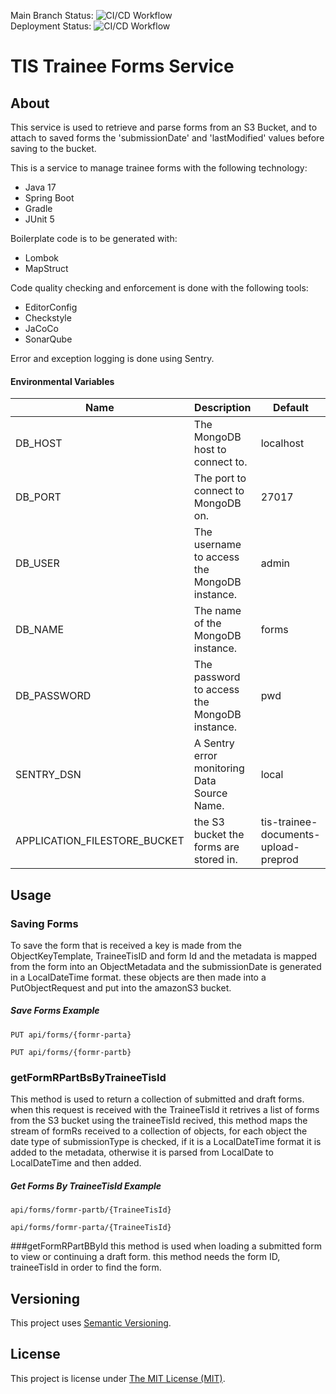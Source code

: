 Main Branch Status: ![CI/CD Workflow](https://github.com/Health-Education-England/tis-trainee-forms/workflows/CI/CD%20Workflow/badge.svg?branch=main)  
Deployment Status: ![CI/CD Workflow](https://github.com/Health-Education-England/tis-trainee-forms/workflows/CI/CD%20Workflow/badge.svg?branch=main&event=deployment_status)
# TIS Trainee Forms Service

## About

This service is used to retrieve and parse forms from an S3 Bucket, and to attach to saved forms
the 'submissionDate' and 'lastModified' values before saving to the bucket. 


This is a service to manage trainee forms with the following technology:

 - Java 17
 - Spring Boot
 - Gradle
 - JUnit 5

Boilerplate code is to be generated with:
 - Lombok
 - MapStruct

Code quality checking and enforcement is done with the following tools:
 - EditorConfig
 - Checkstyle
 - JaCoCo
 - SonarQube

Error and exception logging is done using Sentry.

#### Environmental Variables

| Name                         | Description                                  | Default                              |
|------------------------------|----------------------------------------------|--------------------------------------|
| DB_HOST                      | The MongoDB host to connect to.              | localhost                            |
| DB_PORT                      | The port to connect to MongoDB on.           | 27017                                |
| DB_USER                      | The username to access the MongoDB instance. | admin                                |
| DB_NAME                      | The name of the MongoDB instance.            | forms                                |
| DB_PASSWORD                  | The password to access the MongoDB instance. | pwd                                  |
| SENTRY_DSN                   | A Sentry error monitoring Data Source Name.  | local                                |
| APPLICATION_FILESTORE_BUCKET | the S3 bucket the forms are stored in.       | tis-trainee-documents-upload-preprod |

## Usage
### Saving Forms

To save the form that is received a key is made from the ObjectKeyTemplate, TraineeTisID and form
Id and the metadata is mapped from the form into an ObjectMetadata and the submissionDate is generated
in a LocalDateTime format. these objects are then made into a PutObjectRequest and put into the amazonS3
bucket. 

##### Save Forms Example
```
PUT api/forms/{formr-parta}
```
```
PUT api/forms/{formr-partb}
```

### getFormRPartBsByTraineeTisId

This method is used to return a collection of submitted and draft forms. when this request is 
received with the TraineeTisId it retrives a list of forms from the S3 bucket using
the traineeTisId recived, this method maps the stream of formRs received to a collection of objects, for 
each object the date type of submissionType is checked, if it is a LocalDateTime format it is added
to the metadata, otherwise it is parsed from LocalDate to LocalDateTime and then added.

##### Get Forms By TraineeTisId Example
```
api/forms/formr-partb/{TraineeTisId}
```
```
api/forms/formr-parta/{TraineeTisId}
```

###getFormRPartBById
this method is used when loading a submitted form to view or continuing a draft form. this method 
needs the form ID, traineeTisId in order to find the form. 





## Versioning
This project uses [Semantic Versioning](semver.org).

## License
This project is license under [The MIT License (MIT)](LICENSE).
